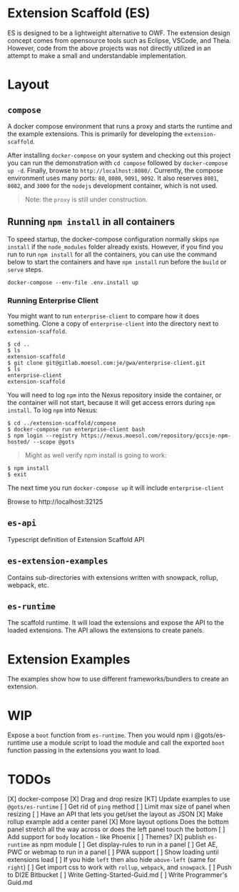 # Extension Scaffold (ES)

ES is designed to be a lightweight alternative to OWF.
The extension design concept comes from opensource
tools such as Eclipse, VSCode, and Theia.
However, code from the above projects was not directly
utilized in an attempt to make a small and understandable implementation.

# Layout

## `compose`

A docker compose environment that runs a proxy and starts
the runtime and the example extensions.
This is primarily for developing the `extension-scaffold`.

After installing `docker-compose` on your system and checking out this project
you can run the demonstration with `cd compose` followed by `docker-compose up -d`.
Finally, browse to `http://localhost:8080/`. Currently, the compose environment
uses many ports: `80`, `8080`, `9091`, `9092`. 
It also reserves `8081`, `8082`, and `3000` for the `nodejs` development container,
which is not used.

> Note: the `proxy` is still under construction.

## Running `npm install` in all containers

To speed startup, the docker-compose configuration normally
skips `npm install` if the `node_modules` folder already exists.
However, if you find you run to run `npm install` for all the
containers, you can use the command below to start the containers
and have `npm install` run before the `build` or `serve` steps.

`docker-compose --env-file .env.install up`

### Running Enterprise Client

You might want to run `enterprise-client` to compare how it does something.
Clone a copy of `enterprise-client` into the directory next to `extension-scaffold`.

```
$ cd ..
$ ls 
extension-scaffold
$ git clone git@gitlab.moesol.com:je/gwa/enterprise-client.git
$ ls
enterprise-client
extension-scaffold
```

You will need to log `npm` into the Nexus repository inside the container,
or the container will not start, because it will get access errors during `npm install`.
To log `npm` into Nexus:

```
$ cd ../extension-scaffold/compose
$ docker-compose run enterprise-client bash
$ npm login --registry https://nexus.moesol.com/repository/gccsje-npm-hosted/ --scope @gots
```
>  Might as well verify npm install is going to work:

```
$ npm install
$ exit
```

The next time you run `docker-compose up` it will include `enterprise-client`

Browse to http://localhost:32125

## `es-api`

Typescript definition of Extension Scaffold API

## `es-extension-examples`

Contains sub-directories with extensions written with snowpack, rollup, webpack, etc.

## `es-runtime`

The scaffold runtime. It will load the extensions and expose the API to the loaded extensions.
The API allows the extensions to create panels.

# Extension Examples

The examples show how to use different frameworks/bundlers to create an extension.

# WIP

Expose a `boot` function from `es-runtime`. Then you would
npm i @gots/es-runtime
use a module script to load the module
and call the exported `boot` function passing
in the extensions you want to load.

# TODOs

[X] docker-compose
[X] Drag and drop resize
[KT] Update examples to use `@gots/es-runtime`
[ ] Get rid of `ping` method
[ ] Limit max size of panel when resizing
[ ] Have an API that lets you get/set the layout as JSON
[X] Make rollup example add a center panel
[X] More layout options
    Does the bottom panel stretch all the way across or
    does the left panel touch the bottom
[ ] Add support for `body` location - like Phoenix
[ ] Themes?
[X] publish `es-runtime` as npm module
[ ] Get display-rules to run in a panel
[ ] Get AE, PWC or webmap to run in a panel
[ ] PWA support
[ ] Show loading until extensions load
[ ] If you hide `left` then also hide `above-left` (same for `right`)
[ ] Get import css to work with `rollup`, `webpack`, and `snowpack`.
[ ] Push to DI2E Bitbucket
[ ] Write Getting-Started-Guid.md
[ ] Write Programmer's Guid.md

